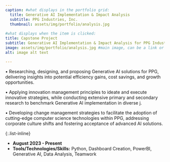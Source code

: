 ```yaml
---
caption: #what displays in the portfolio grid:
  title: Generative AI Implementation & Impact Analysis
  subtitle: PPG Industries, Inc.
  thumbnail: assets/img/portfolio/analysis.jpg
  
#what displays when the item is clicked:
title: Capstone Project
subtitle: Generative AI Implementation & Impact Analysis for PPG Industries, Inc.
image: assets/img/portfolio/analysis.jpg #main image, can be a link or a file in assets/img/portfolio
alt: image alt text

---
```


•	Researching, designing, and proposing Generative AI solutions for PPG, delivering insights into potential efficiency gains, cost savings, and growth opportunities. 

•	Applying innovation management principles to ideate and execute innovative strategies, while conducting extensive primary and secondary research to benchmark Generative AI implementation in diverse j.

•	Developing change management strategies to facilitate the adoption of cutting-edge computer science technologies within PPG, addressing corporate culture shifts and fostering acceptance of advanced AI solutions.




{:.list-inline} 
- **August 2023 - Present**
- **Tools/Technologies/Skills:** Python, Dashboard Creation, PowerBI, Generative AI, Data Analysis, Teamwork



